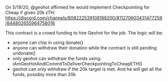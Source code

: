 On 5/19/20, @geohot affirmed he would implement Checkpointing for Cheap if given 20k cTH:
   https://discord.com/channels/808222539108188200/811270603431477258/844802655964758018

This contract is a crowd funding to hire Geohot for the job.
The logic will be:
   - anyone can chip in using donate()
   - anyone can withdraw their donation while the
     contract is still pending undonate()
   - only geohot can withdraw the funds using:
     iAmGeoHotAndICommitToDeliverCheckpointingToCheapETH()
   - geohot can only withdraw if the 20k target is met.  And
     he will get all the funds, possibly more than 20k
